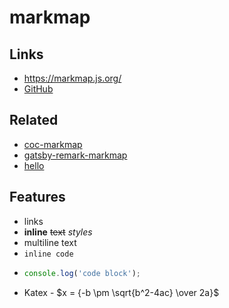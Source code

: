 # markmap

## Links

- <https://markmap.js.org/>
- [GitHub](https://github.com/gera2ld/markmap)

## Related

- [coc-markmap](https://github.com/gera2ld/coc-markmap)
- [gatsby-remark-markmap](https://github.com/gera2ld/gatsby-remark-markmap)
- [hello]()

## Features

- links
- **inline** ~~text~~ _styles_
- multiline
  text
- `inline code`
- ```js
  console.log('code block');
  ```
- Katex - $x = {-b \pm \sqrt{b^2-4ac} \over 2a}$
